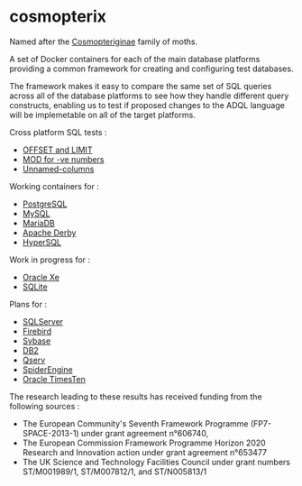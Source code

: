 # cosmopterix
Named after the <a href='http://ukmoths.org.uk/systematic-list/#Cosmopteriginae'>Cosmopteriginae</a> family of moths.

A set of Docker containers for each of the main database platforms providing a common framework for creating and configuring test databases.

The framework makes it easy to compare the same set of SQL queries across all of the database platforms to see how they handle different query constructs, enabling us to test if proposed changes to the ADQL language will be implemetable on all of the target platforms.

Cross platform SQL tests :
* [OFFSET and LIMIT](../../wiki/OFFSET-and-LIMIT)
* [MOD for -ve numbers](../../wiki/MOD-for-negative-numbers)
* [Unnamed-columns](../../wiki/Unnamed-columns)

Working containers for :
* [PostgreSQL](docker/pgsql)
* [MySQL](docker/mysql)
* [MariaDB](docker/mariadb)
* [Apache Derby](docker/derby)
* [HyperSQL](docker/hsqldb)

Work in progress for :
* [Oracle Xe](docker/oracle/oracle-xe/11.2)
* [SQLite](docker/sqlite)

Plans for :
* [SQLServer](docker/mssql)
* [Firebird](docker/firebird)
* [Sybase](docker/sybase)
* [DB2](docker/db2)
* [Qserv](https://dev.lsstcorp.org/trac/wiki/db/Qserv)
* [SpiderEngine](https://mariadb.com/kb/en/mariadb/spider-storage-engine-overview/)
* [Oracle TimesTen](http://www.oracle.com/technetwork/database/database-technologies/timesten/overview/index.html)

The research leading to these results has received funding from the following sources :
* The European Community's Seventh Framework Programme (FP7-SPACE-2013-1) under grant agreement n°606740, 
* The European Commission Framework Programme Horizon 2020 Research and Innovation action under grant agreement n°653477
* The UK Science and Technology Facilities Council under grant numbers ST/M001989/1, ST/M007812/1, and ST/N005813/1
 
